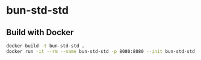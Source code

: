 # bun-std-std

## Build with Docker

```bash
docker build -t bun-std-std .
docker run -it --rm --name bun-std-std -p 8080:8080 --init bun-std-std
```
